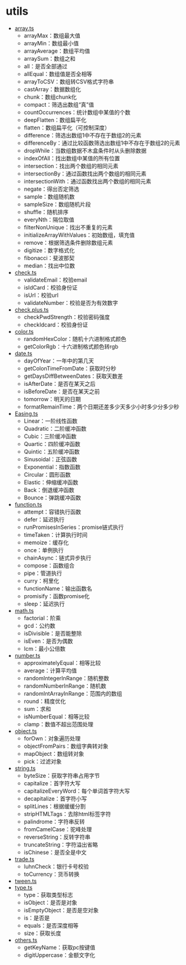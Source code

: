 # utils

- [array.ts](./array.ts)
    - arrayMax：数组最大值
    - arrayMin：数组最小值
    - arrayAverage：数组平均值
    - arraySum：数组之和
    - all：是否全部通过
    - allEqual：数组值是否全相等
    - arrayToCSV：数组转CSV格式字符串
    - castArray：数据数组化
    - chunk：数组chunk化
    - compact：筛选出数组“真”值
    - countOccurrences：统计数组中某值的个数
    - deepFlatten：数组扁平化
    - flatten：数组扁平化（可控制深度）
    - difference：筛选出数组1中不存在于数组2的元素
    - differenceBy：通过比较函数筛选出数组1中不存在于数组2的元素
    - dropWhile：当数组数据不木盒条件时从头删除数据
    - indexOfAll：找出数组中某值的所有位置
    - intersection：找出两个数组的相同元素
    - intersectionBy：通过函数找出两个数组的相同元素
    - intersectionWith：通过函数找出两个数组的相同元素
    - negate：得出否定筛选
    - sample：数组随机数
    - sampleSize：数组随机片段
    - shuffle：随机排序
    - everyNth：隔位取值
    - filterNonUnique：找出不重复的元素
    - initializeArrayWithValues：初始数组，填充值
    - remove：根据筛选条件删除数组元素
    - digitize：数字格式化
    - fibonacci：斐波那契
    - median：找出中位数
- [check.ts](./check.ts)
    - validateEmail：校验email
    - isIdCard：校验身份证
    - isUrl：校验url
    - validateNumber：校验是否为有效数字
- [check.plus.ts](./check.plus.ts)
    - checkPwdStrength：校验密码强度
    - checkIdcard：校验身份证
- [color.ts](./color.ts)
    - randomHexColor：随机十六进制格式颜色
    - getColorRgb：十六进制格式颜色转rgb
- [date.ts](./date.ts)
    - dayOfYear：一年中的第几天
    - getColonTimeFromDate：获取时分秒
    - getDaysDiffBetweenDates：获取天数差
    - isAfterDate：是否在某天之后
    - isBeforeDate：是否在某天之前
    - tomorrow：明天的日期
    - formatRemainTime：两个日期还差多少天多少小时多少分多少秒
- [Easing.ts](./Easing.ts)
    - Linear：一阶线性函数
    - Quadratic：二阶缓冲函数
    - Cubic：三阶缓冲函数
    - Quartic：四阶缓冲函数
    - Quintic：五阶缓冲函数
    - Sinusoidal：正弦函数
    - Exponential：指数函数
    - Circular：圆形函数
    - Elastic：伸缩缓冲函数
    - Back：倒退缓冲函数
    - Bounce：弹跳缓冲函数
- [function.ts](./function.ts)
    - attempt：容错执行函数
    - defer：延迟执行
    - runPromisesInSeries：promise链式执行
    - timeTaken：计算执行时间
    - memoize：缓存化
    - once：单例执行
    - chainAsync：链式异步执行
    - compose：函数组合
    - pipe：管道执行
    - curry：柯里化
    - functionName：输出函数名
    - promisify：函数promise化
    - sleep：延迟执行
- [math.ts](./math.ts)
    - factorial：阶乘
    - gcd：公约数
    - isDivisible：是否能整除
    - isEven：是否为偶数
    - lcm：最小公倍数
- [number.ts](./number.ts)
    - approximatelyEqual：相等比较
    - average：计算平均值
    - randomIntegerInRange：随机整数
    - randomNumberInRange：随机数
    - randomIntArrayInRange：范围内的数组
    - round：精度优化
    - sum：求和
    - isNumberEqual：相等比较
    - clamp：数值不超出范围处理
- [object.ts](./object.ts)
    - forOwn：对象遍历处理
    - objectFromPairs：数组字典转对象
    - mapObject：数组转对象
    - pick：过滤对象
- [string.ts](./string.ts)
    - byteSize：获取字符串占用字节
    - capitalize：首字符大写
    - capitalizeEveryWord：每个单词首字符大写
    - decapitalize：首字符小写
    - splitLines：根据缓缓分割
    - stripHTMLTags：去除html标签字符
    - palindrome：字符串反转
    - fromCamelCase：驼峰处理
    - reverseString：反转字符串
    - truncateString：字符溢出省略
    - isChinese：是否全是中文
- [trade.ts](./trade.ts)
    - luhnCheck：银行卡号校验
    - toCurrency：货币转换
- [tween.ts](./tween.ts)
- [type.ts](./type.ts)
    - type：获取类型标志
    - isObject：是否是对象
    - isEmptyObject：是否是空对象
    - is：是否是
    - equals：是否深度相等
    - size：获取长度
- [others.ts](./others.ts)
    - getKeyName：获取pc按键值
    - digitUppercase：金额文字化